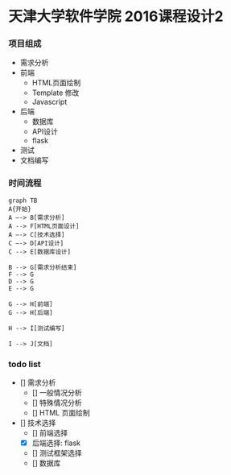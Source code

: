 # 天津大学软件学院 2016课程设计2

### 项目组成
* 需求分析
* 前端
	* HTML页面绘制
	* Template 修改
	* Javascript 
* 后端
	* 数据库
	* API设计
	* flask
* 测试
* 文档编写

### 时间流程
```
graph TB
A{开始}
A —-> B[需求分析]
A --> F[HTML页面设计]
A —-> C[技术选择]
C —-> D[API设计]
C --> E[数据库设计]

B --> G[需求分析结束]
F --> G
D --> G
E --> G

G --> H[前端]
G --> H[后端]

H --> I[测试编写]

I --> J[文档]
```

### todo list
- [] 需求分析
    - [] 一般情况分析
    - [] 特殊情况分析
    - [] HTML 页面绘制
- []  技术选择
    - [] 前端选择
    - [x] 后端选择: flask
    - [] 测试框架选择
    - [] 数据库



